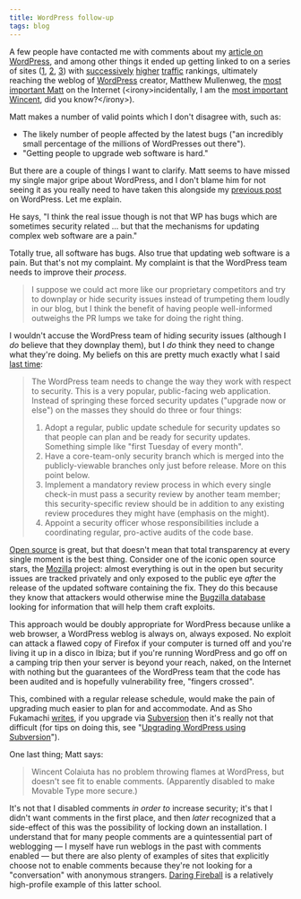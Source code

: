 ```yaml
---
title: WordPress follow-up
tags: blog
---
```


A few people have contacted me with comments about my [article on WordPress](http://wincent.com/a/about/wincent/weblog/archives/2007/06/wordpress_flaw.php), and among other things it ended up getting linked to on a series of sites ([1](http://mjtsai.com/blog/2007/06/21/wordpress-flaw/), [2](http://daringfireball.net/linked/), [3](http://photomatt.net/2007/06/22/on-wp-security/)) with [successively](http://www.alexa.com/data/details/traffic_details?url=mjtsai.com%2F) [higher](http://www.alexa.com/data/details/traffic_details?url=daringfireball.net%2F) [traffic](http://www.alexa.com/data/details/traffic_details?url=http%3A%2F%2Fphotomatt.net%2F) rankings, ultimately reaching the weblog of [WordPress](http://wincent.com/wiki/WordPress) creator, Matthew Mullenweg, the [most important Matt](http://photomatt.net/about/) on the Internet (&lt;irony&gt;incidentally, I am the [most important Wincent](http://www.google.com/search?q=wincent), did you know?&lt;/irony&gt;).

Matt makes a number of valid points which I don't disagree with, such as:

-   The likely number of people affected by the latest bugs ("an incredibly small percentage of the millions of WordPresses out there").
-   "Getting people to upgrade web software is hard."

But there are a couple of things I want to clarify. Matt seems to have missed my single major gripe about WordPress, and I don't blame him for not seeing it as you really need to have taken this alongside my [previous post](http://wincent.com/a/about/wincent/weblog/archives/2007/04/wordpress_213_b.php) on WordPress. Let me explain.

He says, "I think the real issue though is not that WP has bugs which are sometimes security related ... but that the mechanisms for updating complex web software are a pain."

Totally true, all software has bugs. Also true that updating web software is a pain. But that's not my complaint. My complaint is that the WordPress team needs to improve their _process_.

> I suppose we could act more like our proprietary competitors and try to downplay or hide security issues instead of trumpeting them loudly in our blog, but I think the benefit of having people well-informed outweighs the PR lumps we take for doing the right thing.

I wouldn't accuse the WordPress team of hiding security issues (although I _do_ believe that they downplay them), but I _do_ think they need to change what they're doing. My beliefs on this are pretty much exactly what I said [last time](http://wincent.com/a/about/wincent/weblog/archives/2007/04/wordpress_213_b.php):

> The WordPress team needs to change the way they work with respect to security. This is a very popular, public-facing web application. Instead of springing these forced security updates ("upgrade now or else") on the masses they should do three or four things:
>
> 1.  Adopt a regular, public update schedule for security updates so that people can plan and be ready for security updates. Something simple like "first Tuesday of every month".
> 2.  Have a core-team-only security branch which is merged into the publicly-viewable branches only just before release. More on this point below.
> 3.  Implement a mandatory review process in which every single check-in must pass a security review by another team member; this security-specific review should be in addition to any existing review procedures they might have (emphasis on the might).
> 4.  Appoint a security officer whose responsibilities include a coordinating regular, pro-active audits of the code base.

[Open source](http://wincent.com/wiki/Open%20source) is great, but that doesn't mean that total transparency at every single moment is the best thing. Consider one of the iconic open source stars, the [Mozilla](http://wincent.com/wiki/Mozilla) project: almost everything is out in the open but security issues are tracked privately and only exposed to the public eye _after_ the release of the updated software containing the fix. They do this because they know that attackers would otherwise mine the [Bugzilla database](http://bugzilla.mozilla.org) looking for information that will help them craft exploits.

This approach would be doubly appropriate for WordPress because unlike a web browser, a WordPress weblog is always on, always exposed. No exploit can attack a flawed copy of Firefox if your computer is turned off and you're living it up in a disco in Ibiza; but if you're running WordPress and go off on a camping trip then your server is beyond your reach, naked, on the Internet with nothing but the guarantees of the WordPress team that the code has been audited and is hopefully vulnerability free, "fingers crossed".

This, combined with a regular release schedule, would make the pain of upgrading much easier to plan for and accommodate. And as Sho Fukamachi [writes](http://fukamachi.org/wp/2007/06/21/yet-another-wordpress-exploit/), if you upgrade via [Subversion](http://wincent.com/wiki/Subversion) then it's really not that difficult (for tips on doing this, see "[Upgrading WordPress using Subversion](http://wincent.com/wiki/Upgrading%20WordPress%20using%20Subversion)").

One last thing; Matt says:

> Wincent Colaiuta has no problem throwing flames at WordPress, but doesn't see fit to enable comments. (Apparently disabled to make Movable Type more secure.)

It's not that I disabled comments _in order to_ increase security; it's that I didn't want comments in the first place, and then _later_ recognized that a side-effect of this was the possibility of locking down an installation. I understand that for many people comments are a quintessential part of weblogging — I myself have run weblogs in the past with comments enabled — but there are also plenty of examples of sites that explicitly choose not to enable comments because they're not looking for a "conversation" with anonymous strangers. [Daring Fireball](http://wincent.com/wiki/Daring%20Fireball) is a relatively high-profile example of this latter school.
